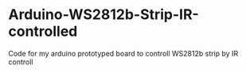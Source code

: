 # Arduino-WS2812b-Strip-IR-controlled
Code for my arduino prototyped board to controll WS2812b strip by IR controll
